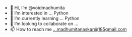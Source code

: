 - 👋 Hi, I’m @voidmadhumita
- 👀 I’m interested in ... Python
- 🌱 I’m currently learning ... Python
- 💞️ I’m looking to collaborate on ...
- 📫 How to reach me ...madhumitanaskar@185gmail.com

<!---
voidmadhumita/voidmadhumita is a ✨ special ✨ repository because its `README.md` (this file) appears on your GitHub profile.
You can click the Preview link to take a look at your changes.
--->

